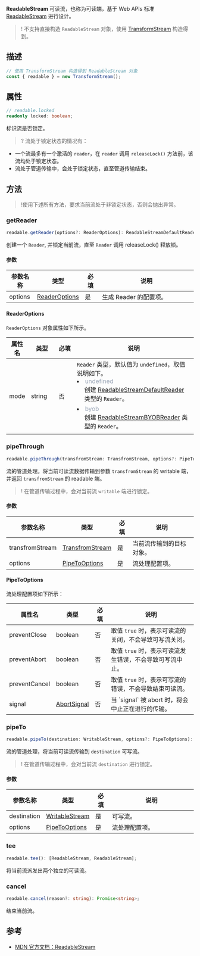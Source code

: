  **ReadableStream** 可读流，也称为可读端，基于 Web APIs 标准 [ReadableStream](https://developer.mozilla.org/en-US/docs/Web/API/ReadableStream) 进行设计。

 >! 不支持直接构造 `ReadableStream` 对象，使用 [TransformStream](https://cloud.tencent.com/document/product/1552/81923) 构造得到。

## 描述

```typescript
// 使用 TransformStream 构造得到 ReadableStream 对象
const { readable } = new TransformStream();
```

## 属性
```typescript
// readable.locked
readonly locked: boolean;
```
标识流是否锁定。

>? 流处于锁定状态的情况有：
- 一个流最多有一个激活的 `reader`，在 `reader` 调用 `releaseLock()` 方法前，该流均处于锁定状态。 
- 流处于管道传输中，会处于锁定状态，直至管道传输结束。

## 方法
>!使用下述所有方法，要求当前流处于非锁定状态，否则会抛出异常。

### getReader
```typescript
readable.getReader(options?: ReaderOptions): ReadableStreamDefaultReader | ReadableStreamBYOBReader;
```

创建一个 `Reader`, 并锁定当前流，直至 `Reader` 调用 releaseLock() 释放锁。

#### 参数
<table>
  <thead>
    <tr>
      <th width="15%">参数名称</th>
      <th width="15%">类型</th>
      <th width="10%">必填</th>
      <th width="60%">说明</th>
    </tr>
  </thead>
  <tbody>
    <tr>
      <td>options</td>
      <td><a href="#ReaderOptions">ReaderOptions</td>
      <td>是</td>
      <td>生成 Reader 的配置项。</li>
      </td>
    </tr>
  </tbody>
</table>

#### ReaderOptions[](id:ReaderOptions)
`ReaderOptions` 对象属性如下所示。

<table>
	<thead>
		<tr>
			<th width="10%">属性名</th>
			<th width="15%">类型</th>
			<th width="10%">必填</th>
			<th width="65%">说明</th>
	</tr>
	</thead>
	<tbody>
		<tr>
			<td>mode</td>
			<td>string</td>
			<td>否</td>
			<td>
        <code>Reader</code> 类型，默认值为 <code>undefined</code>，取值说明如下。<br/>
        <li>
          <font color="#9ba6b7">undefined</font><br/>
          <div style="padding-left: 20px;padding-bottom: 6px">
            创建 <a href="https://cloud.tencent.com/document/product/1552/81924">ReadableStreamDefaultReader</a> 类型的 <code>Reader</code>。
          </div>
        </li>
        <li>
          <font color="#9ba6b7">byob</font><br/>
          <div style="padding-left: 20px;padding-bottom: 6px">
            创建 <a href="https://cloud.tencent.com/document/product/1552/81925">ReadableStreamBYOBReader</a> 类型的 <code>Reader</code>。
          </div>
        </li>
      </td>
		</tr>
	</tbody>
</table>

### pipeThrough
```typescript
readable.pipeThrough(transfromStream: TransfromStream, options?: PipeToOptions): ReadableStream; 
```

流的管道处理。将当前可读流数据传输到参数 `transfromStream` 的 writable 端，并返回 `transfromStream` 的 readable 端。

>! 在管道传输过程中，会对当前流 `writable` 端进行锁定。

#### 参数

<table>
  <thead>
    <tr>
      <th width="15%">参数名称</th>
      <th width="15%">类型</th>
      <th width="10%">必填</th>
      <th width="60%">说明</th>
    </tr>
  </thead>
  <tbody>
    <tr>
      <td>transfromStream</td>
      <td><a href="https://cloud.tencent.com/document/product/1552/81923">TransfromStream</td>
      <td>是</td>
      <td>当前流传输到的目标对象。</td>
    </tr>
    <tr>
      <td>options</td>
      <td><a href="#PipeToOptions">PipeToOptions</td>
      <td>是</td>
      <td>流处理配置项。</td>
    </tr>
  </tbody>
</table>

#### PipeToOptions[](id:PipeToOptions)

流处理配置项如下所示：

<table>
	<thead>
		<tr>
			<th width="10%">属性名</th>
			<th width="15%">类型</th>
			<th width="10%">必填</th>
			<th width="65%">说明</th>
	  </tr>
	</thead>
	<tbody>
		<tr>
			<td>preventClose</td>
			<td>boolean</td>
			<td>否</td>
			<td>取值 <code>true</code> 时，表示可读流的关闭，不会导致可写流关闭。</td>
		</tr>
    <tr>
			<td>preventAbort</td>
			<td>boolean</td>
			<td>否</td>
			<td>取值 <code>true</code> 时，表示可读流发生错误，不会导致可写流中止。</td>
		</tr>
    <tr>
			<td>preventCancel</td>
			<td>boolean</td>
			<td>否</td>
			<td>取值 <code>true</code> 时，表示可写流的错误，不会导致结束可读流。</td>
		</tr>
    <tr>
			<td>signal</td>
			<td><a href="[AbortSignal].md">AbortSignal</a></td>
			<td>否</td>
			<td>当 `signal` 被 abort 时，将会中止正在进行的传输。</td>
		</tr>
	</tbody>
</table>

### pipeTo
```typescript
readable.pipeTo(destination: WritableStream, options?: PipeToOptions): Promise<void>;
```

流的管道处理，将当前可读流传输到 `destination` 可写流。

>! 在管道传输过程中，会对当前流 `destination` 进行锁定。

#### 参数

<table>
  <thead>
    <tr>
      <th width="15%">参数名称</th>
      <th width="15%">类型</th>
      <th width="10%">必填</th>
      <th width="60%">说明</th>
    </tr>
  </thead>
  <tbody>
    <tr>
      <td>destination</td>
      <td><a href="https://cloud.tencent.com/document/product/1552/81922">WritableStream</td>
      <td>是</td>
      <td>可写流。</td>
    </tr>
    <tr>
      <td>options</td>
      <td><a href="#PipeToOptions">PipeToOptions</td>
      <td>是</td>
      <td>流处理配置项。</td>
    </tr>
  </tbody>
</table>

### tee
```typescript
readable.tee(): [ReadableStream, ReadableStream];
```
将当前流派发出两个独立的可读流。

### cancel
```typescript
readable.cancel(reason?: string): Promise<string>;
```

结束当前流。

## 参考
- [MDN 官方文档：ReadableStream](https://developer.mozilla.org/en-US/docs/Web/API/ReadableStream)
